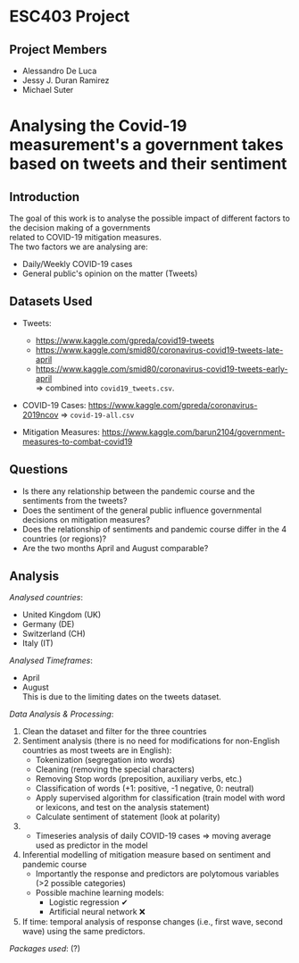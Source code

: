 # ESC403 Project

## Project Members
- Alessandro De Luca
- Jessy J. Duran Ramirez
- Michael Suter 

# Analysing the Covid-19 measurement's a government takes based on tweets and their sentiment

## Introduction
The goal of this work is to analyse the possible impact of different factors to the decision making of a governments  
related to COVID-19 mitigation measures.  
The two factors we are analysing are:  
- Daily/Weekly COVID-19 cases
- General public's opinion on the matter (Tweets)

## Datasets Used
- Tweets:
    - https://www.kaggle.com/gpreda/covid19-tweets
    - https://www.kaggle.com/smid80/coronavirus-covid19-tweets-late-april
    - https://www.kaggle.com/smid80/coronavirus-covid19-tweets-early-april  
    ⇒ combined into `covid19_tweets.csv`.  
  
- COVID-19 Cases: https://www.kaggle.com/gpreda/coronavirus-2019ncov  ⇒ `covid-19-all.csv`    

- Mitigation Measures: https://www.kaggle.com/barun2104/government-measures-to-combat-covid19

## Questions
- Is there any relationship between the pandemic course and the sentiments from the tweets? 
- Does the sentiment of the general public influence governmental decisions on mitigation measures?
- Does the relationship of sentiments and pandemic course differ in the 4 countries (or regions)? 
- Are the two months April and August comparable?
 
## Analysis
*Analysed countries*:
- United Kingdom (UK)
- Germany (DE)
- Switzerland (CH)
- Italy (IT)
  
*Analysed Timeframes*:
- April
- August  
This is due to the limiting dates on the tweets dataset.

*Data Analysis & Processing*:
1.	Clean the dataset and filter for the three countries 
2.	Sentiment analysis (there is no need for modifications for non-English countries as most tweets are in English): 
    - Tokenization (segregation into words)
    - Cleaning (removing the special characters)
    - Removing Stop words (preposition, auxiliary verbs, etc.) 
    - Classification of words (+1: positive, -1 negative, 0: neutral)
    - Apply supervised algorithm for classification (train model with word or lexicons, and test on the analysis statement)
    - Calculate sentiment of statement (look at polarity)
3.  - Timeseries analysis of daily COVID-19 cases ⇒ moving average used as predictor in the model 
4.	Inferential modelling of mitigation measure based on sentiment and pandemic course
    - Importantly the response and predictors are polytomous variables (>2 possible categories)
    - Possible machine learning models: 
        - Logistic regression ✔
        - Artificial neural network ❌
5.	If time: temporal analysis of response changes (i.e., first wave, second wave) using the same predictors.

*Packages used*: (?)
